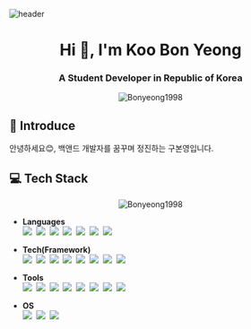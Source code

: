 ![header](https://capsule-render.vercel.app/api?type=soft&color=gradient&height=300&section=header&text=Koo%20Bon%20Yeong&animation=fadeIn&fontSize=85)

<h1 align="center">Hi 👋, I'm Koo Bon Yeong</h1>
<h3 align="center">A Student Developer in Republic of Korea</h3>

<p align="center">
<img align="center" src="https://github-readme-stats.vercel.app/api?username=Bonyeong1998&show_icons=true&locale=en" alt="Bonyeong1998">
</p>

## :facepunch: Introduce
안녕하세요😊, 백앤드 개발자를 꿈꾸며 정진하는 구본영입니다.</br>

## :computer: Tech Stack
<p align="center"><img align="center" src="https://github-readme-stats.vercel.app/api/top-langs?username=Bonyeong1998&show_icons=true&locale=en&layout=compact" alt="Bonyeong1998" /></p>

<!-- <img src="https://img.shields.io/badge/표시할이름-색상?style=for-the-badge&logo=기술스택아이콘&logoColor=white"> -->

- **Languages** </br>
<img src="https://img.shields.io/badge/-Java-orange?style=flat&logo=java&logoColor=white"></a>&nbsp;
<img src="https://img.shields.io/badge/-Python-%233776AB?style=flat&logo=python&logoColor=white"></a>&nbsp;
<img src="https://img.shields.io/badge/-C%2B%2B-%2300599C?style=flat&logo=cplusplus&logoColor=white"></a>&nbsp;
<img src="https://img.shields.io/badge/-C-%23A8B9CC?style=flat&logo=c&logoColor=white"></a>&nbsp;
<img src="https://img.shields.io/badge/-HTML5-%23E34F26?style=flat&logo=html5&logoColor=white"></a>&nbsp;
<img src="https://img.shields.io/badge/-CSS3-%231572B6?style=flat&logo=css3&logoColor=white"></a>&nbsp;
<img src="https://img.shields.io/badge/-JavaScript-%23F7DF1E?style=flat&logo=javascript&logoColor=white"></a>&nbsp;

- **Tech(Framework)** </br>
<img src="https://img.shields.io/badge/-Spring%20Boot-%236DB33F?style=flat&logo=springboot&logoColor=white"></a>&nbsp;
<img src="https://img.shields.io/badge/-ROS-%2322314E?style=flat&logo=ros&logoColor=white"></a>&nbsp;
<img src="https://img.shields.io/badge/-Android-%233DDC84?style=flat&logo=android&logoColor=white"></a>&nbsp;
<img src="https://img.shields.io/badge/-Arduino-%2300979D?style=flat&logo=arduino&logoColor=white"></a>&nbsp;
<img src="https://img.shields.io/badge/-MySQL-%234479A1?style=flat&logo=mysql&logoColor=white"></a>&nbsp;
<img src="https://img.shields.io/badge/-MariaDB-%23003545?style=flat&logo=mariadb&logoColor=white"></a>&nbsp;
<img src="https://img.shields.io/badge/-Amazon%20AWS-%23232F3E?style=flat&logo=amazonaws&logoColor=white"></a>&nbsp;
<img src="https://img.shields.io/badge/-Naver%20Cloud%20PlatForm-%2303C75A?style=flat&logo=naver&logoColor=white"></a>&nbsp;

- **Tools** </br>
<img src="https://img.shields.io/badge/IntelliJ IDEA-000000?style=flat&logo=IntelliJ IDEA&logoColor=white"/></a>&nbsp;
<img src="https://img.shields.io/badge/PyCharm-000000?style=flat&logo=PyCharm&logoColor=white"/></a>&nbsp;
<img src="https://img.shields.io/badge/Apache NetBeans IDE-1B6AC6?style=flat&logo=apache netbeans ide&logoColor=white"/></a>&nbsp;
<img src="https://img.shields.io/badge/Android Studio-3DDC84?style=flat&logo=Android Studio&logoColor=black"/></a>&nbsp;
<img src="https://img.shields.io/badge/Visual Studio-5C2D91?style=flat&logo=Visual Studio&logoColor=white"/></a>&nbsp;
<img src="https://img.shields.io/badge/Visual Studio Code-007ACC?style=flat&logo=Visual Studio Code&logoColor=white"/></a>&nbsp;
<img src="https://img.shields.io/badge/Git-F05032?style=flat&logo=Git&logoColor=white"/></a>&nbsp;
<img src="https://img.shields.io/badge/GitHub-181717?style=flat&logo=GitHub&logoColor=white"/></a>&nbsp;

- **OS** </br>
<img src="https://img.shields.io/badge/Ubuntu-E95420?style=flat&logo=Ubuntu&logoColor=white"/></a>&nbsp;
<img src="https://img.shields.io/badge/-MacOS-%23000000?style=flat&logo=macos&logoColor=white"/></a>&nbsp;
<img src="https://img.shields.io/badge/Windows-0078D6?style=flat&logo=Windows&logoColor=white"/></a>&nbsp;
  
</div>
